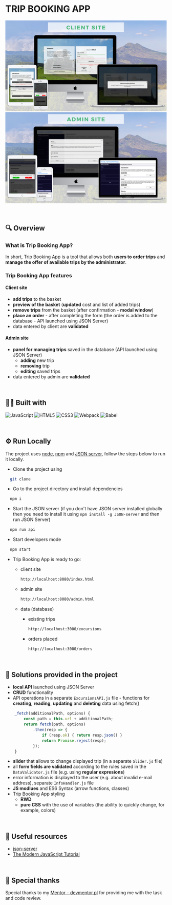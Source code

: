 # TRIP BOOKING APP

![Trip Booking App client mockup](/assets/trip-booking-mockup-client.png "Trip Booking App client mockup")
![Trip Booking App admin mockup](/assets/trip-booking-mockup-admin.png "Trip Booking App admin mockup")

&nbsp;

## 🔍 Overview

### What is Trip Booking App?

In short, Trip Booking App is a tool that allows both **users to order trips** and **manage the offer of available trips by the administrator**.

### Trip Booking App features

#### Client site

-   **add trips** to the basket
-   **preview of the basket** (**updated** cost and list of added trips)
-   **remove trips** from the basket (after confirmation - **modal window**)
-   **place an order** - after completing the form (the order is added to the database - API launched using JSON Server)
-   data entered by client are **validated**

#### Admin site

-   **panel for managing trips** saved in the database (API launched using JSON Server)
    -   **adding** new trip
    -   **removing** trip
    -   **editing** saved trips
-   data entered by admin are **validated**

&nbsp;

## 👨‍💻 Built with

![JavaScript](https://img.shields.io/badge/JavaScript-323330?style=for-the-badge&logo=javascript&logoColor=F7DF1E)
![HTML5](https://img.shields.io/badge/HTML5-E34F26?style=for-the-badge&logo=html5&logoColor=white)
![CSS3](https://img.shields.io/badge/CSS3-1572B6?style=for-the-badge&logo=css3&logoColor=white)
![Webpack](https://img.shields.io/badge/Webpack-8DD6F9?style=for-the-badge&logo=Webpack&logoColor=white)
![Babel](https://img.shields.io/badge/Babel-F9DC3E?style=for-the-badge&logo=babel&logoColor=white)

&nbsp;

## ⚙️ Run Locally

The project uses [node](https://nodejs.org/en/), [npm](https://www.npmjs.com/) and [JSON server](https://www.npmjs.com/package/json-server), follow the steps below to run it locally.

-   Clone the project using

```bash
  git clone
```

-   Go to the project directory and install dependencies

```bash
  npm i
```

-   Start the JSON server (if you don't have JSON server installed globally then you need to install it using `npm install -g JSON-server` and then run JSON Server)

```bash
  npm run api
```

-   Start developers mode

```bash
  npm start
```

-   Trip Booking App is ready to go:

    - client site

        ```bash
        http://localhost:8080/index.html
        ```

    - admin site

        ```bash
        http://localhost:8080/admin.html
        ```

    - data (database)
        - existing trips

            ```bash
            http://localhost:3000/excursions
            ```

        - orders placed

            ```bash
            http://localhost:3000/orders
            ```

&nbsp;

## 🤔 Solutions provided in the project

-   **local API** launched using JSON Server
-   **CRUD** functionality
-   API operations in a separate `ExcursionsAPI.js` file - functions for **creating**, **reading**, **updating** and **deleting** data using fetch()

```javascript
    _fetch(additionalPath, options) {
        const path = this.url + additionalPath;
        return fetch(path, options)
            .then(resp => {
                if (resp.ok) { return resp.json() }
                return Promise.reject(resp);
            });
    }
```

-   **slider** that allows to change displayed trip (in a separate `Slider.js` file)
-   all **form fields are validated** according to the rules saved in the `DataValidator.js` file (e.g. using **regular expresions**)
-   error information is displayed to the user (e.g. about invalid e-mail address), separate `InfoHandler.js` file
-   **JS modlues** and ES6 Syntax (arrow functions, classes)
-   Trip Booking App styling
    -   **RWD**
    -   **pure CSS** with the use of variables (the ability to quickly change, for example, colors)

&nbsp;

## 🔗 Useful resources

-   [json-server](https://www.npmjs.com/package/json-server)
-   [The Modern JavaScript Tutorial](https://javascript.info)

&nbsp;

## 🙏 Special thanks

Special thanks to my [Mentor - devmentor.pl](https://devmentor.pl/) for providing me with the task and code review.
